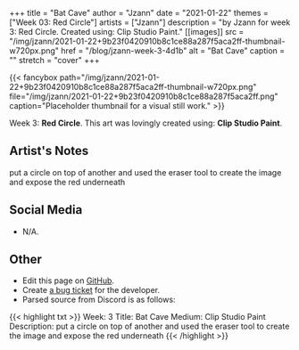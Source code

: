 +++
title =       "Bat Cave"
author =      "Jzann"
date =        "2021-01-22"
themes =      ["Week 03: Red Circle"]
artists =     ["Jzann"]
description = "by Jzann for week 3: Red Circle. Created using: Clip Studio Paint."
[[images]]
      src = "/img/jzann/2021-01-22+9b23f0420910b8c1ce88a287f5aca2ff-thumbnail-w720px.png"
      href = "/blog/jzann-week-3-4d1b"
      alt = "Bat Cave"
      caption = ""
      stretch = "cover"
+++

{{< fancybox path="/img/jzann/2021-01-22+9b23f0420910b8c1ce88a287f5aca2ff-thumbnail-w720px.png" file="/img/jzann/2021-01-22+9b23f0420910b8c1ce88a287f5aca2ff.png" caption="Placeholder thumbnail for a visual still work." >}}


Week 3: **Red Circle**. This art was lovingly created using: **Clip Studio Paint**.

## Artist's Notes

put a circle on top of another and used the eraser tool to create the image and expose the red underneath

## Social Media

- N/A.

## Other

- Edit this page on [GitHub](https://github.com/teaminkling/web-refresh/edit/main/content/blog/jzann-week-3-4d1b.md).
- Create [a bug ticket](https://github.com/teaminkling/web-refresh/issues/new?assignees=&labels=bug&template=problem-report.md&title=) for the developer.
- Parsed source from Discord is as follows:

{{< highlight txt >}}
Week: 3
Title: Bat Cave
Medium: Clip Studio Paint
Description: put a circle on top of another and used the eraser tool to create the image and expose the red underneath
{{< /highlight >}}